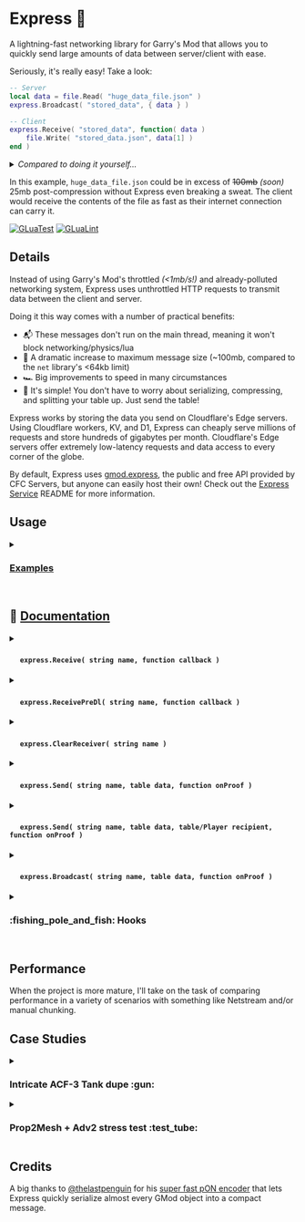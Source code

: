 # Express :bullettrain_side:
A lightning-fast networking library for Garry's Mod that allows you to quickly send large amounts of data between server/client with ease.

Seriously, it's really easy! Take a look:
```lua
-- Server
local data = file.Read( "huge_data_file.json" )
express.Broadcast( "stored_data", { data } )

-- Client
express.Receive( "stored_data", function( data )
    file.Write( "stored_data.json", data[1] )
end )
```
<details>
<summary><i>Compared to doing it yourself...</i></summary>

```lua
-- Server
-- This is just an example!
-- It doesn't handle errors or clients joining, and it doesn't support multiple streams

util.AddNetworkString( "myaddon_datachunks" )
local buffer = ""

local function broadcastChunk()
    if #buffer == 0 then return end

    local chunkSize, isLast = math.min( 63000, #buffer ), false
    buffer = string.sub( buffer, chunkSize + 1 )

    if #pending <= chunkSize then
        buffer, isLast = "", true
    end

    net.Start( "myaddon_datachunks" )
    net.WriteUInt( chunkSize, 16 )
    net.WriteData( string.sub( pending, 1, chunkSize ), chunkSize )
    net.WriteBool( isLast )
    net.Broadcast()
end

function BroadcastFile( filePath )
    local fileData = file.Read( filePath, "DATA" )
    buffer = util.Compress( fileData )
end

local interval = engine.TickInterval() * 8
timer.Create( "MyAddon_DataSender", interval, 0, broadcastChunk )

BroadcastFile( "huge_data_file.json" )
```

```lua
-- Client
local buffer = ""
net.Receive( "myaddon_datachunks", function()
    buffer = buffer .. net.ReadData( net.ReadUInt( 16 ) )
    if not net.ReadBool() then return end

    local datas = util.Decompress( buffer )
    processData( datas )
end )
```

---

</details>


In this example, `huge_data_file.json` could be in excess of ~~100mb~~ _(soon)_ 25mb post-compression without Express even breaking a sweat.
The client would receive the contents of the file as fast as their internet connection can carry it.

[![GLuaTest](https://github.com/CFC-Servers/gm_express/actions/workflows/gluatest.yml/badge.svg)](https://github.com/CFC-Servers/GLuaTest)
[![GLuaLint](https://github.com/CFC-Servers/gm_express/actions/workflows/glualint.yml/badge.svg)](https://github.com/FPtje/GLuaFixer)


## Details
Instead of using Garry's Mod's throttled _(<1mb/s!)_ and already-polluted networking system, Express uses unthrottled HTTP requests to transmit data between the client and server.

Doing it this way comes with a number of practical benefits:
 - :mailbox_with_mail: These messages don't run on the main thread, meaning it won't block networking/physics/lua
 - :muscle: A dramatic increase to maximum message size (~100mb, compared to the `net` library's <64kb limit)
 - :racing_car: Big improvements to speed in many circumstances
 - :call_me_hand: It's simple! You don't have to worry about serializing, compressing, and splitting your table up. Just send the table!

Express works by storing the data you send on Cloudflare's Edge servers. Using Cloudflare workers, KV, and D1, Express can cheaply serve millions of requests and store hundreds of gigabytes per month. Cloudflare's Edge servers offer extremely low-latency requests and data access to every corner of the globe.

By default, Express uses [gmod.express](https://gmod.express), the public and free API provided by CFC Servers, but anyone can easily host their own!
Check out the [Express Service](https://github.com/CFC-Servers/gm_express_service) README for more information.

## Usage

<details>
<summary><h3> <u>Examples</u> </h3></summary>

#### Broadcast a message from Server
```lua
-- Server
-- `data` can be a table of (nearly) any size, and may contain (almost) any values!
-- the recipient will get it exactly like you sent it
local data = ents.GetAll()
express.Broadcast( "all_ents", data )

-- Client
express.Receive( "all_ents", function( data )
    print( "Got " .. #data .. " ents!" )
end )
```

#### Client -> Server
```lua
-- Client
local data = ents.GetAll()
express.Send( "all_ents", data )

-- Server
-- Note that .Receive has `ply` before `data` when called from server
express.Receive( "all_ents", function( ply, data )
    print( "Got " .. #data .. " ents from " .. ply:Nick() )
end )
```

#### Server -> Multiple clients with confirmation callback
```lua
-- Server
local meshData = prop:GetPhysicsObject():GetMesh()
local data = { data = data, entIndex = prop:EntIndex() }

-- Will be called after the player successfully downloads the data
local confirmCallback = function( ply )
    receivedMesh[ply] = true
end

express.Send( "prop_mesh", data, { ply1, ply2, ply3 }, confirmCallback )


-- Client
express.Receive( "prop_mesh", function( data )
    entMeshes[data.entIndex] = data.data
end )
```
</details>
<br>

## :open_book: <ins> Documentation </ins>


<details>
<summary><h4> <strong><img src="https://user-images.githubusercontent.com/7936439/200705159-4c51d043-82a3-4d15-a335-291bb26a5528.png" width="15"> <code>express.Receive( string name, function callback )</code></strong> </h4></summary>

#### <ins>**Description**</ins>
This function is very similar to `net.Receive`. It attaches a callback function to a given message name.

#### <ins>**Arguments**</ins>
1. **`string name`**
    - The name of the message. Think of this just like the name given to `net.Receive`
    - This parameter is case-insensitive, it will be `string.lower`'d
2. **`function callback`**
    - The function to call when data comes through for this message.
    - On <img src="https://user-images.githubusercontent.com/7936439/200705060-b5e57f56-a5a1-4c95-abfa-0d568be0aad6.png" width="15"> **CLIENT**, this callback receives a single parameter:
        - **`table data`**: The data table sent by server
    - On <img src="https://user-images.githubusercontent.com/7936439/200705110-55b19d08-b342-4e94-a7c3-6b45baf98c2b.png" width="15"> **SERVER**, this callback receives two parameters:
        - **`Player ply`**: The player who sent the data
        - **`table data`**: The data table sent by the player

#### <ins>**Example**</ins>
Set up a serverside receiver for the `"balls"` message:
```lua
express.Receive( "balls", function( ply, data )
    myTable.playpin = data

    if not IsValid( ply ) then return end
    ply:ChatPrint( "Thanks for the balls!" )
end )
```

</details>

<details>
<summary><h4> <strong><img src="https://user-images.githubusercontent.com/7936439/200705159-4c51d043-82a3-4d15-a335-291bb26a5528.png" width="15"> <code>express.ReceivePreDl( string name, function callback )</code></strong> </h4></summary>

#### <ins>**Description**</ins>
Very much like `express.Receive`, except this callback runs _before_ the `data` has actually been downloaded from the Express API.

#### <ins>**Arguments**</ins>
1. **`string name`**
    - The name of the message. Think of this just like the name given to `net.Receive`
    - This parameter is case-insensitive, it will be `string.lower`'d
2. **`function callback`**
    - The function to call just before downloading the data.
    - On <img src="https://user-images.githubusercontent.com/7936439/200705060-b5e57f56-a5a1-4c95-abfa-0d568be0aad6.png" width="15"> **CLIENT**, this callback receives:
        - **`string name`**: The name of the message
        - **`string id`**: The ID of the download _(used to retrieve the data from the API)_
        - **`int size`**: The size (in bytes) of the data
        - **`boolean needsProof`**: A boolean indicating whether or not the sender has requested proof-of-download
    - On <img src="https://user-images.githubusercontent.com/7936439/200705110-55b19d08-b342-4e94-a7c3-6b45baf98c2b.png" width="15"> **SERVER**, this callback receives:
        - **`string name`**: The name of the message
        - **`Player ply`**: The player that is sending the data
        - **`string id`**: The ID of the download _(used to retrieve the data from the API)_
        - **`int size`**: The size (in bytes) of the data
        - **`boolean needsProof`**: A boolean indicating whether or not the sender has requested proof-of-download

#### <ins>**Returns**</ins>
 1. **`boolean`**:
     - Return `false` to halt the transaction. The data will not be downloaded, and the regular receiver callback will not be called.

#### <ins>**Example**</ins>
Adds a normal message receiver and a pre-download receiver to prevent the server from downloading too much data:
```lua
express.Receive( "preferences", function( ply, data )
    ply.preferences = data
end )

express.ReceivePreDl( "preferences", function( name, ply, _, size, _ )
    local maxSize = maxMessageSizes[name]
    if size <= maxSize then return end

    print( ply, "tried to send a", size, "byte", name, "message! Rejecting!" )
    return false
end )
```
</details>

<details>
<summary><h4> <strong><img src="https://user-images.githubusercontent.com/7936439/200705159-4c51d043-82a3-4d15-a335-291bb26a5528.png" width="15"> <code>express.ClearReceiver( string name )</code></strong> </h4></summary>

#### <ins>**Description**</ins>
Removes the callback associated with the given message name. Much like `net.Receive( message, nil )`.

#### <ins>**Arguments**</ins>
1. **`string name`**
    - The name of the message. Think of this just like the name given to `net.Receive`
    - This parameter is case-insensitive, it will be `string.lower`'d

#### <ins>**Example**</ins>
Create a new Receiver when the module is enabled, and remove the receiver when it's disabled
```lua
local function enable()
    express.Receive( "example", processData )
end

local function disable()
    express.ClearReceiver( "example" )
end
```
</details>

<details>
<summary><h4> <strong><img src="https://user-images.githubusercontent.com/7936439/200705060-b5e57f56-a5a1-4c95-abfa-0d568be0aad6.png" width="15"> <code>express.Send( string name, table data, function onProof )</code></strong> </h4></summary>

#### <ins>**Description**</ins>
The <img src="https://user-images.githubusercontent.com/7936439/200705060-b5e57f56-a5a1-4c95-abfa-0d568be0aad6.png" width="15"> **CLIENT** version of `express.Send`. Sends an arbitrary table of data to the server, and runs the given callback when the server has downloaded the data.

#### <ins>**Arguments**</ins>
1. **`string name`**
    - The name of the message. Think of this just like the name given to `net.Receive`
    - This parameter is case-insensitive, it will be `string.lower`'d
2. **`table data`**
    - The table to send
    - This table can be of any size, in any order, with nearly any data type. The only exception you might care about is `Color` objects not being fully supported (WIP).
3. **`function onProof() = nil`**
    - If provided, the server will send a token of proof after downloading the data, which will then call this callback
    - This callback takes no parameters

#### <ins>**Example**</ins>
Sends a table of queued actions (perhaps from a UI) and then allows the client to proceed when the server confirms it was received.
A timer is created to handle the case the server doesn't respond for some reason.
```lua
local queuedActions = {
    { "remove_ban", steamID1 },
    { "add_ban", steamID2, 60 },
    { "change_rank", steamID3, "developer" }
}

myPanel:StartSpinner()
myPanel:SetInteractable( false )
express.Send( "bulk_admin_actions", queuedActions, function()
    myPanel:StopSpinner()
    myPanel:SetInteractable( true )
    timer.Remove( "bulk_actions_timeout" )
end )

timer.Create( "bulk_actions_timeout", 5, 1, function()
    myPanel:SendError( "The server didn't respond!" )
    myPanel:StopSpinner()
    myPanel:SetInteractable( true )
end )
```
</details>

<details>
<summary><h4> <strong><img src="https://user-images.githubusercontent.com/7936439/200705110-55b19d08-b342-4e94-a7c3-6b45baf98c2b.png" width="15"> <code>express.Send( string name, table data, table/Player recipient, function onProof )</code></strong> </h4></summary>

#### <ins>**Description**</ins>
The <img src="https://user-images.githubusercontent.com/7936439/200705110-55b19d08-b342-4e94-a7c3-6b45baf98c2b.png" width="15"> **SERVER** version of `express.Send`. Sends an arbitrary table of data to the recipient(s), and runs the given callback when the server has downloaded the data.

#### <ins>**Arguments**</ins>
1. **`string name`**
    - The name of the message. Think of this just like the name given to `net.Receive`
    - This parameter is case-insensitive, it will be `string.lower`'d
2. **`table data`**
    - The table to send
    - This table can be of any size, in any order, with nearly any data type. The only exception you might care about is `Color` objects not being fully supported (WIP).
3. **`table/Player recipient`**
    - If given a table, it will be treated as a table of valid Players
    - If given a single Player, it will send only to that Player
3. **`function onProof( Player ply ) = nil`**
    - If provided, the client(s) will send a token of proof after downloading the data, which will then call this callback
    - This callback takes one parameter:
        - **`Player ply`**: The player who provided the proof

#### <ins>**Example**</ins>
Sends a table of all players' current packet loss to a single player. Note that this example does not use the optional `onProof` callback.
```lua
local loss = {}
for _, ply in ipairs( player.GetAll() ) do
    loss[ply] = ply:PacketLoss()
end

express.Send( "current_packet_loss", loss, targetPly )
```
</details>

<details>
<summary><h4> <strong><img src="https://user-images.githubusercontent.com/7936439/200705110-55b19d08-b342-4e94-a7c3-6b45baf98c2b.png" width="15"> <code>express.Broadcast( string name, table data, function onProof )</code></strong> </h4></summary>

#### <ins>**Description**</ins>
Operates exactly like `express.Send`, except it sends a message to all players.

#### <ins>**Arguments**</ins>
1. **`string name`**
    - The name of the message. Think of this just like the name given to `net.Receive`
    - This parameter is case-insensitive, it will be `string.lower`'d
2. **`table data`**
    - The table to send
    - This table can be of any size, in any order, with nearly any data type. The only exception you might care about is `Color` objects not being fully supported (WIP).
3. **`function onProof( Player ply ) = nil`**
    - If provided, each player will send a token of proof after downloading the data, which will then call this callback
    - This callback takes a single parameter:
        - **`Player ply`**: The player who provided the proof

#### <ins>**Example**</ins>
Sends the updated RP rules to all players
```lua
RP.UpdateRules( newRules )
    RP.Rules = newRules
    express.Broadcast( "rp_rules", newRules )
end
```
</details>

<details>
<summary><h3>:fishing_pole_and_fish: Hooks</h3></summary>

<details>
<summary><h4> <strong><img src="https://user-images.githubusercontent.com/7936439/200705159-4c51d043-82a3-4d15-a335-291bb26a5528.png" width="15"> <code>GM:ExpressLoaded()</code></strong> </h4></summary>

#### <ins>**Description**</ins>
This hook runs when all Express code has loaded. All `express` methods are available. Runs exactly once on both realms.

This is a good time to make your Receivers _(`express.Receive`)_.

#### <ins>**Example**</ins>
Creates the Express Receivers when Express is available

```lua
-- cl_init.lua

hook.Add( "ExpressLoaded", "MyAddon_SetupExpress", function()
    express.Receive( "MyAddon_ObjectData", function( data )
        processData( data )
    end )
end )
```

</details>

<details>
<summary><h4> <strong><img src="https://user-images.githubusercontent.com/7936439/200705110-55b19d08-b342-4e94-a7c3-6b45baf98c2b.png" width="15"> <code>GM:ExpressPlayerReceiver( Player ply, string message )</code></strong> </h4></summary>

#### <ins>**Description**</ins>
Called when `ply` creates a new receiver for `message` _(and, by extension, is ready for both `net` and `express` messages)_

Once this hook is called, it is guaranteed to be safe to `express.Send` to the player.

#### <ins>**Arguments**</ins>
1. **`Player ply`**
    - The player that registered a new Express Receiver
2. **`string message`**
    - The name of the message that a Receiver was registered for
    - (**Note:** This will be `string.lower`'d before calling this hook, so expect it to always be lowercase)


#### <ins>**Example**</ins>
Sends an initial dataset to the client as soon as they're ready

```lua
-- sv_init.lua

hook.Add( "ExpressPlayerReceiver", "MyAddon_InitData", function( ply, message )
    if message ~= "myaddon_initdata" then return end
    express.Send( "myaddon_initdata", MyAddon.CurrentData, ply )
end )
```

```lua
-- cl_init.lua

hook.Add( "ExpressLoaded", "MyAddon_SetupExpress", function()
    express.Receive( "MyAddon_InitData", function( data )
        processData( data )
    end )
end )
```
</details>

</details>


<br>


## Performance

When the project is more mature, I'll take on the task of comparing performance in a variety of scenarios with something like Netstream and/or manual chunking.

## Case Studies


<details>
<summary><h3>Intricate ACF-3 Tank dupe :gun:</h3></summary>
Here's a clip of me spawning a particularly detailed and Prop2Mesh-heavy ACF-3 dupe (both Prop2Mesh and Adv2 use Netstream to transmit their data).

<br>

https://user-images.githubusercontent.com/7936439/202295397-047736ce-43e5-4ab3-b741-6f5e7517e6bb.mp4

A few things to note:
 - It took ~20 seconds for the dupe to be transferred to the server via Netstream
 - It took an additional ~20 seconds for the Prop2Mesh data to be Netstreamed back to me
 - On the netgraph, you can see the `in` and `out` metrics (and the associated green horizontal progress bar) that shows Netstream sending each chunk
 - **Netstream only processes one request at a time**. This is important, because it means while Adv2 or Prop2Mesh are transmitting data, no other player can use any Netstream-based addon until it completes.


Using some custom backport code, I converted Prop2Mesh _and_ Advanced Duplicator 2 to use Express instead of Netstream.
Here's me spawning the same tank in the exact same conditions, but using Express instead:

https://user-images.githubusercontent.com/7936439/202296048-d3cbbb32-f3a9-47f3-a42c-6f59fd7f6697.mp4

The entire process took under 15 seconds - that's over 60% faster!
My PC actually lagged for a moment because of how quickly all of the meshes downloaded and were available to render.

Even better? **This doesn't block any other player from spawning their dupes**! Because this is using Express instead of Netstream, other players can freely spawn their dupes, Prop2Mesh, Starfalls, etc. without being blocked and without blocking others.

</details>

<details>
<summary><h3>Prop2Mesh + Adv2 stress test :test_tube:</h3></summary>
I had someone who knew more about Prop2Mesh than me create a highly complex controller. Here are the stats:

![XngzjRoTlZ](https://user-images.githubusercontent.com/7936439/202296941-3280c2dd-3660-45ac-9e20-24a180dd6ab2.png)

Nearly 1M triangles across 162 models! If you've ever worked with meshes before, you'll know those are crazy high numbers.

When spawning this dupe in a stock server with Adv2 and Prop2Mesh, it takes **nearly 4 minutes**! All the while, blocking other players from using any Netstream-based addon. I can't even upload the video here because it's too big. Hopefully this screenshot is informative enough:

![image](https://user-images.githubusercontent.com/7936439/202297362-eef07e2d-65dd-41f9-a00c-8b5bf4388b10.png)

Some metrics:
 - It took 1 minute and 50 seconds before the dupe was even spawnable (it had to send the full dupe over to the server first)
 - After an additional 3 minutes, the meshes were finally downloaded and rendered
 - Again, while this was happening, no other player could use Adv2, Prop2Mesh, or Starfall

With that same backport code, forcing Adv2 and Prop2Mesh to use Express, the entire process **takes under 30 seconds**!
That's almost a **90%** speed increase.

https://user-images.githubusercontent.com/7936439/202298284-bea90b54-c0b9-440b-b615-c9f58a1ed1f4.mp4

</details>




## Credits
A big thanks to [@thelastpenguin](https://github.com/thelastpenguin) for his [super fast pON encoder](https://github.com/thelastpenguin/gLUA-Library/blob/master/pON/pON-developmental.lua) that lets Express quickly serialize almost every GMod object into a compact message.
